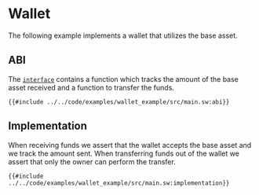# Wallet

The following example implements a wallet that utilizes the base asset.

## ABI

The [`interface`](../language/program-types/contract.md) contains a function which tracks the amount of the base asset received and a function to transfer the funds.

```sway
{{#include ../../code/examples/wallet_example/src/main.sw:abi}}
```

## Implementation

When receiving funds we assert that the wallet accepts the base asset and we track the amount sent. When transferring funds out of the wallet we assert that only the owner can perform the transfer.

```sway
{{#include ../../code/examples/wallet_example/src/main.sw:implementation}}
```
